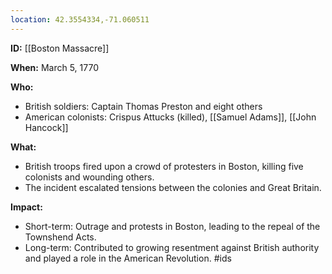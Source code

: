 ```yaml
---
location: 42.3554334,-71.060511
---
```

**ID:** [[Boston Massacre]]

**When:** March 5, 1770

**Who:**
* British soldiers: Captain Thomas Preston and eight others
* American colonists: Crispus Attucks (killed), [[Samuel Adams]], [[John Hancock]]

**What:**
* British troops fired upon a crowd of protesters in Boston, killing five colonists and wounding others.
* The incident escalated tensions between the colonies and Great Britain.

**Impact:**
* Short-term: Outrage and protests in Boston, leading to the repeal of the Townshend Acts.
* Long-term: Contributed to growing resentment against British authority and played a role in the American Revolution.
#ids